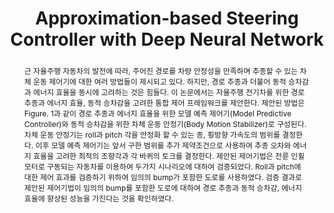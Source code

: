 ---
type: "Conference Paper"
layout: publication
group: publications
title: "Approximation-based Steering Controller with Deep Neural Network"
krtitle: "심층신경망 근사기반 조향 제어기"
authors: "**Myeongseok Ryu**, **Kyunghwan Choi**&#42;"
domestic_or_international: "Domestic"
pubs: 
  - name: 제어로봇시스템학회 (ICROS) 2024
    doi: 
    pdf: 
    state: "accepted"
pub_date: "2023-10-21" #Date of publication. Change from Biorxiv date to Journal date once accepted
image: "/static/pub/2023-경로추종.png"
abstract: "
  근 자율주행 자동차의 발전에 따라, 주어진 경로를 차량 안정성을 만족하며 추종할 수 있는 차체 운동 제어기에 대한 여러 방법들이 제시되고 있다. 하지만, 경로 추종과 더불어 동적 승차감과 에너지 효율을 동시에 고려하는 것은 힘들다. 이 논문에서는 자율주행 전기차를 위한 경로 추종과 에너지 효율, 동적 승차감을 고려한 통합 제어 프레임워크를 제안한다. 제안된 방법은 Figure. 1과 같이 경로 추종과 에너지 효율을 위한 모델 예측 제어기(Model Predictive Controller)와 동적 승차감을 위한 차체 운동 안정기(Body Motion Stabilizer)로 구성된다. 차체 운동 안정기는 roll과 pitch 각을 안정화 할 수 있는 종, 횡방향 가속도의 범위를 결정한다. 이후 모델 예측 제어기는 앞서 구한 범위를 추가 제약조건으로 사용하여 추종 오차와 에너지 효율을 고려한 최적의 조향각과 각 바퀴의 토크를 결정한다. 제안된 제어기법은 전륜 인휠 모터로 구동되는 자동차를 이용하여 두가지 시나리오에 대하여 검증되었다. Roll과 pitch에 대한 제어 효과를 검증하기 위하여 임의의 bump가 포함한 도로를 사용하였다. 검증 결과로 제안된 제어기법이 임의의 bump를 포함한 도로에 대하여 경로 추종과 동적 승차감, 에너지 효율에 향상된 성능을 가진다는 것을 확인하였다.
"
# links:
#   - name: 
#     url: 
---